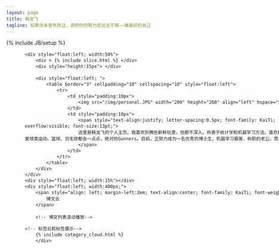 ```yaml
---
layout: page
title: 韩龙飞
tagline: 如果你未曾失败过，说明你的努力还远远不够——做最好的自己
---
```

{% include JB/setup %}

<style type="text/css">
    *{padding:0; margin:0;}
    #roll{ border:0px solid red;height:230px; margin:10px auto; width:600px; overflow:hidden;list-style:none;}
    #roll li{height:40px; padding-left:10px;line-height:30px; border-bottom:0px solid #ddd;}
    a{text-decoration:none;color:#0066CC;}
    a:hover{ color:#FF0000; text-decoration: underline;}
    </style>



<div style="width:1000px; height:600px; margin: 00px 50px 00px 50px">
    
    <div style="float:left; width:50%">
        <div > {% include slice.html %} </div>
        <div style="height:15px"> </div>
        
        <div style="float:left; ">
            <table border="3" cellpadding="10" cellspacing="10" style="float:left">
                <tr>
                    <td style="padding:10px">
                        <img src="/img/personal.JPG" width="200" height="260" align="left" hspace="20">
                    </td>
                    <td style="padding:10px">
                        <span style="text-align:justify; letter-spacing:0.5px; font-family: KaiTi; font-weight: bold; line-height:1.5em; overflow:visible; font-size:13pt;">
                        这里是韩龙飞的个人主页。我喜欢折腾些新鲜玩意，但都不深入。热衷于统计学和机器学习方法，喜欢鼓捣R语言和网站开发，提倡分享和开源，努力坚持健身，热爱球类运动。篮球、羽毛球都会一点点，绝对的Gunners。目前，正努力成为一名优秀的博士生，机器学习极客，称职的老公。愿未来在CMU一切顺利！
                        </span>
                    </td>
                </tr>
            </table>
        </div>
    </div>
    <div style="float:left; width:15%"></div>
    <div style="float:left; width:400px;">
        <span style="align: left; margin-left:2em; text-align:center; font-family: KaiTi; font-weight: bold; font-size:16pt; color: #0b2e6f;">
            博文云
        </span>
        
        <!-- 博文列表滚动播放-->
<!--        <ul class="posts" id="roll" style="float:left; font-family: KaiTi; font-weight: bold; font-size: 14pt">-->
<!--            {% for post in site.posts %}-->
<!--            <!--<span>{{ post.date | date_to_string }}</span> &raquo;-->
<!--            <li> <a href="{{ BASE_PATH }}{{ post.url }}">{{ post.title }}</a></li>-->
<!--            {% endfor %}-->
<!--        </ul>-->
    <!-- 标签云和标签展示-->
        {% include category_cloud.html %}
        </div>
</div>

<!--<script type="text/javascript">-->
<!--    (function(A){-->
<!--     function _ROLL(obj){-->
<!--     this.ele = document.getElementById(obj);-->
<!--     this.interval = false;-->
<!--     this.currentNode = 0;-->
<!--     this.passNode = 0;-->
<!--     this.speed = 100;-->
<!--     this.childs = _childs(this.ele);-->
<!--     this.childHeight = parseInt(_style(this.childs[0])['height']);-->
<!--     addEvent(this.ele,'mouseover',function(){-->
<!--              window._loveYR.pause();-->
<!--              });-->
<!--     addEvent(this.ele,'mouseout',function(){-->
<!--              window._loveYR.start(_loveYR.speed);-->
<!--              });-->
<!--     }-->
<!--     function _style(obj){-->
<!--     return obj.currentStyle || document.defaultView.getComputedStyle(obj,null);-->
<!--     }-->
<!--     function _childs(obj){-->
<!--     var childs = [];-->
<!--     for(var i=0;i<obj.childNodes.length;i++){-->
<!--     var _this = obj.childNodes[i];-->
<!--     if(_this.nodeType===1){-->
<!--     childs.push(_this);-->
<!--     }-->
<!--     }-->
<!--     return childs;-->
<!--     }-->
<!--     function addEvent(elem,evt,func){-->
<!--     if(-[1,]){-->
<!--		   elem.addEventListener(evt,func,false);-->
<!--     }else{-->
<!--		   elem.attachEvent('on'+evt,func);-->
<!--     };-->
<!--     }-->
<!--     function innerest(elem){-->
<!--     var c = elem;-->
<!--     while(c.childNodes.item(0).nodeType==1){-->
<!--     c = c.childNodes.item(0);-->
<!--     }-->
<!--     return c;-->
<!--     }-->
<!--     _ROLL.prototype = {-->
<!--     start:function(s){-->
<!--     var _this = this;-->
<!--			  _this.speed = s || 100;-->
<!--     _this.interval = setInterval(function(){-->
<!--                                  _this.ele.scrollTop += 1;-->
<!--                                  _this.passNode++;-->
<!--                                  if(_this.passNode%_this.childHeight==0){-->
<!--                                  var o = _this.childs[_this.currentNode] || _this.childs[0];-->
<!--                                  _this.currentNode<(_this.childs.length-1)?_this.currentNode++:_this.currentNode=0;-->
<!--                                  _this.passNode = 0;-->
<!--                                  _this.ele.scrollTop = 0;-->
<!--                                  _this.ele.appendChild(o);-->
<!--                                  }-->
<!--                                  },_this.speed);-->
<!--     },-->
<!--     pause:function(){-->
<!--     var _this = this;-->
<!--     clearInterval(_this.interval);-->
<!--     }-->
<!--     }-->
<!--     A.marqueen = function(obj){A._loveYR = new _ROLL(obj); return A._loveYR;}-->
<!--     })(window);-->
<!--     marqueen('roll').start(100/*速度默认100*/);-->
<!--</script>-->
